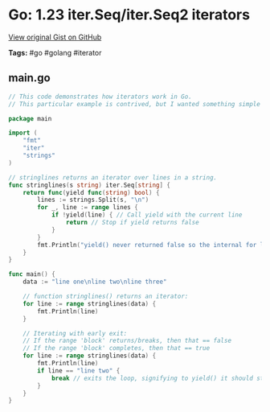 # Go: 1.23 iter.Seq/iter.Seq2 iterators 

[View original Gist on GitHub](https://gist.github.com/Integralist/38ade4cd75f1efe01acd0738d01470cd)

**Tags:** #go #golang #iterator

## main.go

```go
// This code demonstrates how iterators work in Go.
// This particular example is contrived, but I wanted something simple enough to demonstrate the point.

package main

import (
	"fmt"
	"iter"
	"strings"
)

// stringlines returns an iterator over lines in a string.
func stringlines(s string) iter.Seq[string] {
	return func(yield func(string) bool) {
		lines := strings.Split(s, "\n")
		for _, line := range lines {
			if !yield(line) { // Call yield with the current line
				return // Stop if yield returns false
			}
		}
		fmt.Println("yield() never returned false so the internal for loop kept going")
	}
}

func main() {
	data := "line one\nline two\nline three"

	// function stringlines() returns an iterator:
	for line := range stringlines(data) {
		fmt.Println(line)
	}

	// Iterating with early exit:
	// If the range 'block' returns/breaks, then that == false
	// If the range 'block' completes, then that == true
	for line := range stringlines(data) {
		fmt.Println(line)
		if line == "line two" {
			break // exits the loop, signifying to yield() it should stop the loop inside of stringlines()
		}
	}
}
```


